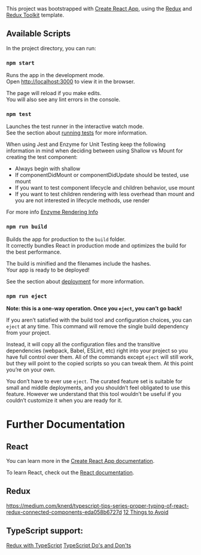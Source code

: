 This project was bootstrapped with [Create React App](https://github.com/facebook/create-react-app), using the [Redux](https://redux.js.org/) and [Redux Toolkit](https://redux-toolkit.js.org/) template.

## Available Scripts

In the project directory, you can run:

### `npm start`

Runs the app in the development mode.<br />
Open [http://localhost:3000](http://localhost:3000) to view it in the browser.

The page will reload if you make edits.<br />
You will also see any lint errors in the console.

### `npm test`

Launches the test runner in the interactive watch mode.<br />
See the section about [running tests](https://facebook.github.io/create-react-app/docs/running-tests) for more information.

When using Jest and Enzyme for Unit Testing keep the following information in mind when deciding between using Shallow vs Mount for creating the test component:

-   Always begin with shallow
-   If componentDidMount or componentDidUpdate should be tested, use mount
-   If you want to test component lifecycle and children behavior, use mount
-   If you want to test children rendering with less overhead than mount and you are not interested in lifecycle methods, use render

For more info [Enzyme Rendering Info](https://gist.github.com/fokusferit/e4558d384e4e9cab95d04e5f35d4f913)

### `npm run build`

Builds the app for production to the `build` folder.<br />
It correctly bundles React in production mode and optimizes the build for the best performance.

The build is minified and the filenames include the hashes.<br />
Your app is ready to be deployed!

See the section about [deployment](https://facebook.github.io/create-react-app/docs/deployment) for more information.

### `npm run eject`

**Note: this is a one-way operation. Once you `eject`, you can’t go back!**

If you aren’t satisfied with the build tool and configuration choices, you can `eject` at any time. This command will remove the single build dependency from your project.

Instead, it will copy all the configuration files and the transitive dependencies (webpack, Babel, ESLint, etc) right into your project so you have full control over them. All of the commands except `eject` will still work, but they will point to the copied scripts so you can tweak them. At this point you’re on your own.

You don’t have to ever use `eject`. The curated feature set is suitable for small and middle deployments, and you shouldn’t feel obligated to use this feature. However we understand that this tool wouldn’t be useful if you couldn’t customize it when you are ready for it.

# Further Documentation

## React

You can learn more in the [Create React App documentation](https://facebook.github.io/create-react-app/docs/getting-started).

To learn React, check out the [React documentation](https://reactjs.org/).

## Redux

https://medium.com/knerd/typescript-tips-series-proper-typing-of-react-redux-connected-components-eda058b6727d
[12 Things to Avoid](https://dev.to/jsmanifest/12-things-not-to-do-when-building-react-apps-with-redux-n5i)

## TypeScript support:

[Redux with TypeScript](https://redux.js.org/recipes/usage-with-typescript)
[TypeScript Do's and Don'ts](https://www.typescriptlang.org/docs/handbook/declaration-files/do-s-and-don-ts.html)
